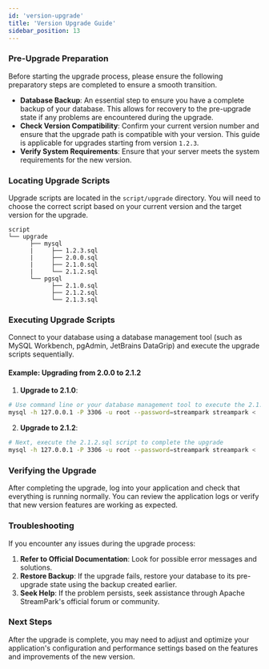 ```yaml
---
id: 'version-upgrade'
title: 'Version Upgrade Guide'
sidebar_position: 13
---
```


### Pre-Upgrade Preparation

Before starting the upgrade process, please ensure the following preparatory steps are completed to ensure a smooth transition.

- **Database Backup**: An essential step to ensure you have a complete backup of your database. This allows for recovery to the pre-upgrade state if any problems are encountered during the upgrade.
- **Check Version Compatibility**: Confirm your current version number and ensure that the upgrade path is compatible with your version. This guide is applicable for upgrades starting from version `1.2.3`.
- **Verify System Requirements**: Ensure that your server meets the system requirements for the new version.

### Locating Upgrade Scripts

Upgrade scripts are located in the `script/upgrade` directory. You will need to choose the correct script based on your current version and the target version for the upgrade.

```plaintext
script
└── upgrade
      ├── mysql
      |     ├── 1.2.3.sql
      |     ├── 2.0.0.sql
      |     ├── 2.1.0.sql
      |     └── 2.1.2.sql
      └── pgsql
            ├── 2.1.0.sql
            ├── 2.1.2.sql
            └── 2.1.3.sql
```

### Executing Upgrade Scripts

Connect to your database using a database management tool (such as MySQL Workbench, pgAdmin, JetBrains DataGrip) and execute the upgrade scripts sequentially.

####

#### Example: Upgrading from 2.0.0 to 2.1.2

1. **Upgrade to 2.1.0**:

```bash
# Use command line or your database management tool to execute the 2.1.0.sql script
mysql -h 127.0.0.1 -P 3306 -u root --password=streampark streampark < ./script/upgrade/mysql/2.1.0.sql
```

2. **Upgrade to 2.1.2**:

```bash
# Next, execute the 2.1.2.sql script to complete the upgrade
mysql -h 127.0.0.1 -P 3306 -u root --password=streampark streampark < ./script/upgrade/mysql/2.1.2.sql
```

### Verifying the Upgrade

After completing the upgrade, log into your application and check that everything is running normally. You can review the application logs or verify that new version features are working as expected.

### Troubleshooting

If you encounter any issues during the upgrade process:

1. **Refer to Official Documentation**: Look for possible error messages and solutions.
2. **Restore Backup**: If the upgrade fails, restore your database to its pre-upgrade state using the backup created earlier.
3. **Seek Help**: If the problem persists, seek assistance through Apache StreamPark's official forum or community.

### Next Steps

After the upgrade is complete, you may need to adjust and optimize your application's configuration and performance settings based on the features and improvements of the new version.
